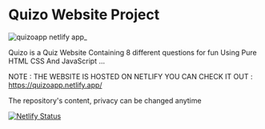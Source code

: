 # Quizo Website Project

![quizoapp netlify app_](https://user-images.githubusercontent.com/96151694/176274643-619df5b0-5ae4-4bdd-be7d-7de99a8b4cc6.png)

Quizo is a Quiz Website Containing 8 different questions for fun Using Pure HTML CSS And JavaScript ...

NOTE : THE WEBSITE IS HOSTED ON NETLIFY YOU CAN CHECK IT OUT : https://quizoapp.netlify.app/

The repository's content, privacy can be changed anytime

[![Netlify Status](https://api.netlify.com/api/v1/badges/dd707a0a-b0f3-4422-b6de-4df1ce4aa6df/deploy-status)](https://app.netlify.com/sites/jolly-cuchufli-720b4d/deploys)
